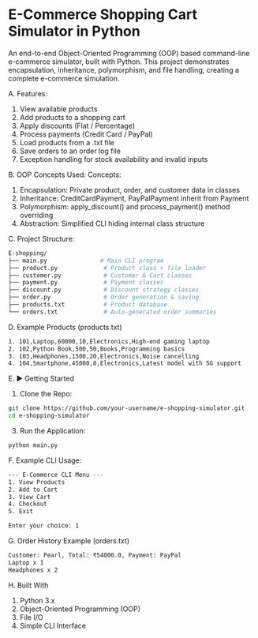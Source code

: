 # E-Commerce Shopping Cart Simulator in Python
An end-to-end Object-Oriented Programming (OOP) based command-line e-commerce simulator, built with Python.
This project demonstrates encapsulation, inheritance, polymorphism, and file handling, creating a complete e-commerce simulation.

A. Features:
1. View available products
2. Add products to a shopping cart
3. Apply discounts (Flat / Percentage)
4. Process payments (Credit Card / PayPal)
5. Load products from a .txt file
6. Save orders to an order log file
7. Exception handling for stock availability and invalid inputs

B. OOP Concepts Used:
Concepts:
1. Encapsulation: Private product, order, and customer data in classes
2. Inheritance: CreditCardPayment, PayPalPayment inherit from Payment
3. Polymorphism: apply_discount() and process_payment() method overriding
4. Abstraction: Simplified CLI hiding internal class structure

C. Project Structure:

```bash
E-shopping/
├── main.py               # Main CLI program
├── product.py             # Product class + file loader
├── customer.py            # Customer & Cart classes
├── payment.py             # Payment classes
├── discount.py            # Discount strategy classes
├── order.py               # Order generation & saving
├── products.txt           # Product database
└── orders.txt             # Auto-generated order summaries
```

D. Example Products (products.txt)

```bash
1. 101,Laptop,60000,10,Electronics,High-end gaming laptop
2. 102,Python Book,500,50,Books,Programming basics
3. 103,Headphones,1500,20,Electronics,Noise cancelling
4. 104,Smartphone,45000,8,Electronics,Latest model with 5G support
```

E. ▶️ Getting Started
1. Clone the Repo:
```bash
git clone https://github.com/your-username/e-shopping-simulator.git
cd e-shopping-simulator
```

3. Run the Application:
```bash
python main.py
```

F. Example CLI Usage:

```bash
--- E-Commerce CLI Menu ---
1. View Products
2. Add to Cart
3. View Cart
4. Checkout
5. Exit

Enter your choice: 1
```

G. Order History Example (orders.txt)

```bash
Customer: Pearl, Total: ₹54000.0, Payment: PayPal
Laptop x 1
Headphones x 2
```

H. Built With
1. Python 3.x
2. Object-Oriented Programming (OOP)
3. File I/O
4. Simple CLI Interface

